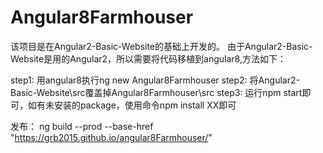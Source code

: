 # Angular8Farmhouser

该项目是在Angular2-Basic-Website的基础上开发的。
由于Angular2-Basic-Website是用的Angular2，所以需要将代码移植到angular8,方法如下：

step1: 用angular8执行ng new Angular8Farmhouser
step2: 将Angular2-Basic-Website\src覆盖掉Angular8Farmhouser\src
step3: 运行npm start即可，如有未安装的package，使用命令npm install XX即可

发布：
ng  build --prod --base-href "https://grb2015.github.io/angular8Farmhouser/"


